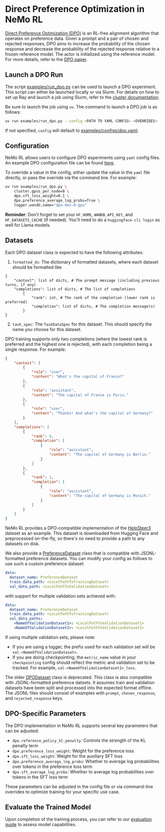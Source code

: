 # Direct Preference Optimization in NeMo RL

[Direct Preference Optimization (DPO)](https://arxiv.org/pdf/2305.18290) is an RL-free alignment algorithm that operates on preference data. Given a prompt and a pair of chosen and rejected responses, DPO aims
to increase the probability of the chosen response and decrease the probability of the rejected response relative to a frozen reference model. The actor is initialized using the reference model. For more details, refer to the
[DPO paper](https://arxiv.org/pdf/2305.18290).

## Launch a DPO Run

The script [examples/run_dpo.py](../../examples/run_dpo.py) can be used to launch a DPO experiment. This script can either be launched locally or via Slurm. For details on how to set up Ray and launch a job using Slurm, refer to the [cluster documentation](../cluster.md).

Be sure to launch the job using `uv`. The command to launch a DPO job is as follows:
```bash
uv run examples/run_dpo.py --config <PATH TO YAML CONFIG> <OVERRIDES>
```
If not specified, `config` will default to [examples/configs/dpo.yaml](../../examples/configs/dpo.yaml).

## Configuration

NeMo RL allows users to configure DPO experiments using `yaml` config files. An example DPO configuration file can be found [here](../../examples/configs/dpo.yaml).

To override a value in the config, either update the value in the `yaml` file directly, or pass the override via the command line. For example:

```bash
uv run examples/run_dpo.py \
    cluster.gpus_per_node=8 \
    dpo.sft_loss_weight=0.1 \
    dpo.preference_average_log_probs=True \
    logger.wandb.name="dpo-dev-8-gpu"
```

**Reminder**: Don't forget to set your `HF_HOME`, `WANDB_API_KEY`, and `HF_DATASETS_CACHE` (if needed). You'll need to do a `huggingface-cli login` as well for Llama models.

## Datasets

Each DPO dataset class is expected to have the following attributes:
1. `formatted_ds`: The dictionary of formatted datasets, where each dataset should be formatted like
```jsonc
{
    "context": list of dicts, # The prompt message (including previous turns, if any)
    "completions": list of dicts, # The list of completions
        {
            "rank": int, # The rank of the completion (lower rank is preferred)
            "completion": list of dicts, # The completion message(s)
        }
}
```
2. `task_spec`: The `TaskDataSpec` for this dataset. This should specify the name you choose for this dataset.

DPO training supports only two completions (where the lowest rank is preferred and the highest one is rejected), with each completion being a single response. For example:
```json
{
    "context": [
        {
            "role": "user",
            "content": "What's the capital of France?"
        },
        {
            "role": "assistant",
            "content": "The capital of France is Paris."
        },
        {
            "role": "user",
            "content": "Thanks! And what's the capital of Germany?"
        }
    ],
    "completions": [
        {
            "rank": 0,
            "completion": [
                {
                    "role": "assistant",
                    "content": "The capital of Germany is Berlin."
                }
            ]
        },
        {
            "rank": 1,
            "completion": [
                {
                    "role": "assistant",
                    "content": "The capital of Germany is Munich."
                }
            ]
        }
    ]
}
```

NeMo RL provides a DPO-compatible implementation of the [HelpSteer3](https://github.com/NVIDIA-NeMo/RL/blob/main/nemo_rl/data/hf_datasets/helpsteer3.py) dataset as an example. This dataset is downloaded from Hugging Face and preprocessed on-the-fly, so there's no need to provide a path to any datasets on disk.

We also provide a [PreferenceDataset](../../nemo_rl/data/hf_datasets/preference_dataset.py) class that is compatible with JSONL-formatted preference datasets. You can modify your config as follows to use such a custom preference dataset:
```yaml
data:
  dataset_name: PreferenceDataset
  train_data_path: <LocalPathToTrainingDataset>
  val_data_path: <LocalPathToValidationDataset>
```
with support for multiple validation sets achieved with:
```yaml
data:
  dataset_name: PreferenceDataset
  train_data_path: <LocalPathToTrainingDataset>
  val_data_paths:
    <NameOfValidationDataset1>: <LocalPathToValidationDataset1>
    <NameOfValidationDataset2>: <LocalPathToValidationDataset2>
```
If using multiple validation sets, please note:
- If you are using a logger, the prefix used for each validation set will be `val-<NameOfValidationDataset>`.
- If you are doing checkpointing, the `metric_name` value in your `checkpointing` config should reflect the metric and validation set to be tracked. For example, `val-<NameOfValidationDataset1>_loss`.

The older [DPODataset](../../nemo_rl/data/hf_datasets/dpo.py) class is deprecated. This class is also compatible with JSONL-formatted preference datsets. It assumes train and validation datasets have been split and processed into the expected format offline. The JSONL files should consist of examples with `prompt`, `chosen_response`, and `rejected_response` keys.

## DPO-Specific Parameters

The DPO implementation in NeMo RL supports several key parameters that can be adjusted:

- `dpo.reference_policy_kl_penalty`: Controls the strength of the KL penalty term
- `dpo.preference_loss_weight`: Weight for the preference loss
- `dpo.sft_loss_weight`: Weight for the auxiliary SFT loss
- `dpo.preference_average_log_probs`: Whether to average log probabilities over tokens in the preference loss term
- `dpo.sft_average_log_probs`: Whether to average log probabilities over tokens in the SFT loss term

These parameters can be adjusted in the config file or via command-line overrides to optimize training for your specific use case.

## Evaluate the Trained Model

Upon completion of the training process, you can refer to our [evaluation guide](eval.md) to assess model capabilities.
